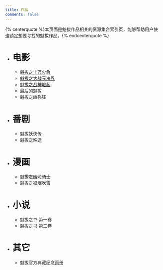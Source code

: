 ```yaml
---
title: 作品
comments: false
---
```


{% centerquote %}本页面是魁拔作品相关的资源集合索引页，能够帮助用户快速锁定想要寻找的魁拔作品。{% endcenterquote %}

- # 电影

    - [魁拔之十万火急](/作品/魁拔之十万火急/)
    - [魁拔之大战元泱界](/作品/魁拔之大战元泱界/)
    - [魁拔之战神崛起](/作品/魁拔之战神崛起/)
    - 最后的魁拔
    - 魁拔之幽弥狂

- # 番剧

    - 魁拔妖侠传
    - 魁拔之殊途

- # 漫画

    - ~~魁拔之幽龙骑士~~
    - 魁拔之狼烟吹雪

- # 小说

    - 魁拔之书·第一卷
    - 魁拔之书·第二卷

- # 其它

    - 魁拔官方典藏纪念画册